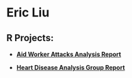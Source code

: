 <h1> Eric Liu </h1>

<h2> R Projects: </h2>

- <b> [Aid Worker Attacks Analysis Report](https://github.com/eliu44/Aid-Worker-Analysis) </b>

- <b> [Heart Disease Analysis Group Report](https://github.com/eliu44/Heart-Disease-Analysis) </b>
 



<!--
**joshmadakor1/joshmadakor1** is a ✨ _special_ ✨ repository because its `README.md` (this file) appears on your GitHub profile.

Here are some ideas to get you started:

- 🔭 I’m currently working on ...
- 🌱 I’m currently learning ...
- 👯 I’m looking to collaborate on ...
- 🤔 I’m looking for help with ...
- 💬 Ask me about ...
- 📫 How to reach me: ...
- 😄 Pronouns: ...
- ⚡ Fun fact: ...
-->
